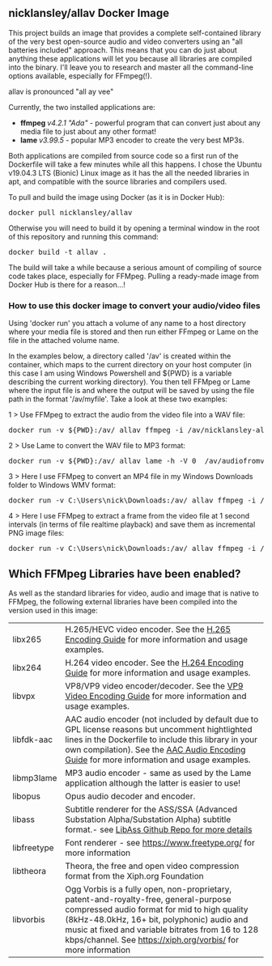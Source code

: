 ## nicklansley/allav Docker Image
This project builds an image that provides a complete self-contained library of the very best open-source audio and video converters using an "all batteries included" approach. This means that you can do just about anything these applications will let you because all libraries are compiled into the binary. 
I'll leave you to research and master all the command-line options available, especially for FFmpeg(!). 

allav is pronounced "all ay vee"

Currently, the two installed applications are:
* <b>ffmpeg  </b><i>v4.2.1 "Ada"</i> - powerful program that can convert just about any media file to just about any other format!
* <b>lame  </b><i>v3.99.5</i> - popular MP3 encoder to create the very best MP3s.

Both applications are compiled from source code so a first run of the Dockerfile will take a few minutes
while all this happens. I chose the Ubuntu v19.04.3 LTS (Bionic) Linux image as it has the all the needed libraries in apt, and compatible with the source libraries and compilers used.

To pull and build the image using Docker (as it is in Docker Hub):
<pre>docker pull nicklansley/allav</pre>

Otherwise you will need to build it by opening a terminal window in the root of this repository and running this command:
<pre>docker build -t allav .</pre>
The build will take a while because a serious amount of compiling of source code takes place, especially
for FFMpeg. Pulling a ready-made image from Docker Hub is there for a reason...! 

### How to use this docker image to convert your audio/video files
Using 'docker run' you attach a volume of any name to a host directory where your media file is stored and then run either FFmpeg or Lame on the file in the attached volume name. 

In the examples below, a directory called '/av' is created within the container, which maps to the current directory on your host computer (in this case I am using Windows Powershell and ${PWD} is a variable describing the current working directory). 
You then tell FFMpeg or Lame where the input file is and where the output will be saved by using the file path in the format '/av/myfile'. Take a look at these two examples:

1 > Use FFMpeg to extract the audio from the video file into a WAV file:
<pre>docker run -v ${PWD}:/av/ allav ffmpeg -i /av/nicklansley-allav-testfile.mp4 /av/audiofromvideo.wav</pre>
2 > Use Lame to convert the WAV file to MP3 format:
<pre>docker run -v ${PWD}:/av/ allav lame -h -V 0  /av/audiofromvideo.wav /av/audiofromvideo.mp3</pre>
3 > Here I use FFMpeg to convert an MP4 file in my Windows Downloads folder to Windows WMV format:
<pre>docker run -v C:\Users\nick\Downloads:/av/ allav ffmpeg -i /av/nicklansley-allav-testfile.mp4 /av/audiofromvideo.wmv</pre>
4 > Here I use FFMpeg to extract a frame from the video file at 1 second intervals (in terms of file realtime playback) and save them as incremental PNG image files:
<pre>docker run -v C:\Users\nick\Downloads:/av/ allav ffmpeg -i /av/nicklansley-allav-testfile.mp4 -r 1 -f image2 image-%2d.png</pre>

## Which FFMpeg Libraries have been enabled?
As well as the standard libraries for video, audio and image that is native to FFMpeg, the following external
libraries have been compiled into the version used in this image:
<table>
<tr><td>libx265</td><td>H.265/HEVC video encoder. See the <a href="https://trac.ffmpeg.org/wiki/Encode/H.265">H.265 Encoding Guide</a> for more information and usage examples. </td></tr>
<tr><td>libx264</td><td>H.264 video encoder. See the <a href="https://trac.ffmpeg.org/wiki/Encode/H.264">H.264 Encoding Guide</a> for more information and usage examples.</td></tr>
<tr><td>libvpx</td><td>VP8/VP9 video encoder/decoder. See the <a href="https://trac.ffmpeg.org/wiki/Encode/VP9">VP9 Video Encoding Guide</a> for more information and usage examples. </td></tr>
<tr><td>libfdk-aac</td><td>AAC audio encoder (not included by default due to GPL license reasons but uncomment hightlighted lines in the Dockerfile to include this library in your own compilation). See the <a href="https://trac.ffmpeg.org/wiki/Encode/AAC">AAC Audio Encoding Guide</a> for more information and usage examples. </td></tr>
<tr><td>libmp3lame</td><td>MP3 audio encoder - same as used by the Lame application although the latter is easier to use! </td></tr>
<tr><td>libopus</td><td>Opus audio decoder and encoder. </td></tr>
<tr><td>libass</td><td>Subtitle renderer for the ASS/SSA (Advanced Substation Alpha/Substation Alpha) subtitle format.- see <a href="https://github.com/libass/libass">LibAss Github Repo for more details</a></td></tr>
<tr><td>libfreetype</td><td>Font renderer - see <a href="https://www.freetype.org/">https://www.freetype.org/</a> for more information</td></tr>
<tr><td>libtheora</td><td>Theora, the free and open video compression format from the Xiph.org Foundation</td></tr>
<tr><td>libvorbis</td><td>Ogg Vorbis is a fully open, non-proprietary, patent-and-royalty-free, general-purpose compressed audio format for mid to high quality (8kHz-48.0kHz, 16+ bit, polyphonic) audio and music at fixed and variable bitrates from 16 to 128 kbps/channel. See <a href="https://xiph.org/vorbis/">https://xiph.org/vorbis/</a> for more information</td></tr>
</table>
